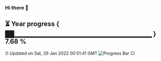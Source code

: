### Hi there 👋
⏳ Year progress { ██▁▁▁▁▁▁▁▁▁▁▁▁▁▁▁▁▁▁▁▁▁▁▁▁▁▁▁▁ } 7.68 %
---
⏰ Updated on Sat, 29 Jan 2022 00:51:41 GMT
![Progress Bar CI](https://github.com/liununu/liununu/workflows/Progress%20Bar%20CI/badge.svg)
